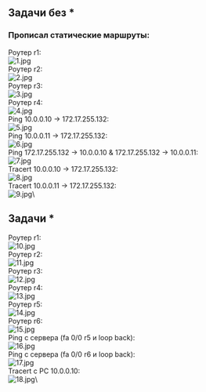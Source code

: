## Задачи без *
### Прописал статические маршруты:
Роутер r1:\
![1.jpg](1.jpg)\
Роутер r2:\
![2.jpg](2.jpg)\
Роутер r3:\
![3.jpg](3.jpg)\
Роутер r4:\
![4.jpg](4.jpg)\
Ping 10.0.0.10 -> 172.17.255.132:\
![5.jpg](5.jpg)\
Ping 10.0.0.11 -> 172.17.255.132:\
![6.jpg](6.jpg)\
Ping 172.17.255.132 -> 10.0.0.10 & 172.17.255.132 -> 10.0.0.11:\
![7.jpg](7.jpg)\
Tracert 10.0.0.10 -> 172.17.255.132:\
![8.jpg](8.jpg)\
Tracert 10.0.0.11 -> 172.17.255.132:\
![9.jpg](9.jpg)\

## Задачи *
Роутер r1:\
![10.jpg](10.jpg)\
Роутер r2:\
![11.jpg](11.jpg)\
Роутер r3:\
![12.jpg](12.jpg)\
Роутер r4:\
![13.jpg](13.jpg)\
Роутер r5:\
![14.jpg](14.jpg)\
Роутер r6:\
![15.jpg](15.jpg)\
Ping с сервера (fa 0/0 r5 и loop back): \
![16.jpg](16.jpg)\
Ping с сервера (fa 0/0 r6 и loop back):\
![17.jpg](17.jpg)\
Tracert с PC 10.0.0.10:\
![18.jpg](18.jpg)\

